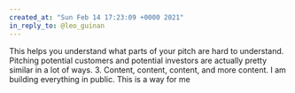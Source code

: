```yaml
---
created_at: "Sun Feb 14 17:23:09 +0000 2021"
in_reply_to: @leo_guinan
---
```


This helps you understand what parts of your pitch are hard to understand. Pitching potential customers and potential investors are actually pretty similar in a lot of ways.
3. Content, content, content, and more content. I am building everything in public. This is a way for me